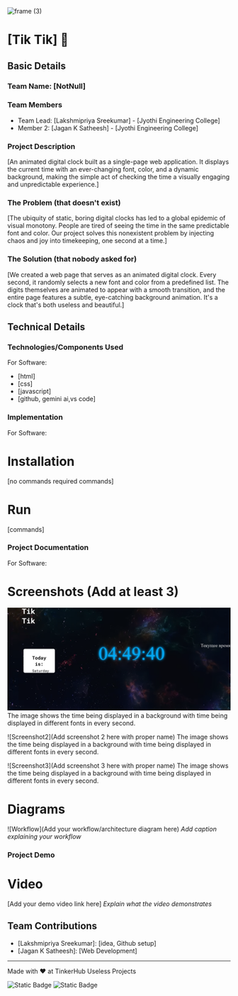 <img width="3188" height="1202" alt="frame (3)" src="https://github.com/user-attachments/assets/517ad8e9-ad22-457d-9538-a9e62d137cd7" />


# [Tik Tik] 🎯


## Basic Details
### Team Name: [NotNull]


### Team Members
- Team Lead: [Lakshmipriya Sreekumar] - [Jyothi Engineering College]
- Member 2: [Jagan K Satheesh] - [Jyothi Engineering College]

### Project Description
[An animated digital clock built as a single-page web application. It displays the current time with an ever-changing font, color, and a dynamic background, making the simple act of checking the time a visually engaging and unpredictable experience.]

### The Problem (that doesn't exist)
[The ubiquity of static, boring digital clocks has led to a global epidemic of visual monotony. People are tired of seeing the time in the same predictable font and color. Our project solves this nonexistent problem by injecting chaos and joy into timekeeping, one second at a time.]

### The Solution (that nobody asked for)
[We created a web page that serves as an animated digital clock. Every second, it randomly selects a new font and color from a predefined list. The digits themselves are animated to appear with a smooth transition, and the entire page features a subtle, eye-catching background animation. It's a clock that's both useless and beautiful.]

## Technical Details
### Technologies/Components Used
For Software:
- [html]
- [css]
- [javascript]
- [github, gemini ai,vs code]

### Implementation
For Software:
# Installation
[no commands required commands]

# Run
[commands]

### Project Documentation
For Software:

# Screenshots (Add at least 3)
![Screenshot1](https://github.com/Lakshmipriya-Sreekumar/useless_project_temp/blob/main/1.png)
The image shows the time being displayed in a background with time being displayed in different fonts in every second.

![Screenshot2](Add screenshot 2 here with proper name)
The image shows the time being displayed in a background with time being displayed in different fonts in every second.


![Screenshot3](Add screenshot 3 here with proper name)
The image shows the time being displayed in a background with time being displayed in different fonts in every second.


# Diagrams
![Workflow](Add your workflow/architecture diagram here)
*Add caption explaining your workflow*


### Project Demo
# Video
[Add your demo video link here]
*Explain what the video demonstrates*

## Team Contributions
- [Lakshmipriya Sreekumar]: [idea, Github setup]
- [Jagan K Satheesh]: [Web Development]

---
Made with ❤️ at TinkerHub Useless Projects 

![Static Badge](https://img.shields.io/badge/TinkerHub-24?color=%23000000&link=https%3A%2F%2Fwww.tinkerhub.org%2F)
![Static Badge](https://img.shields.io/badge/UselessProjects--25-25?link=https%3A%2F%2Fwww.tinkerhub.org%2Fevents%2FQ2Q1TQKX6Q%2FUseless%2520Projects)



